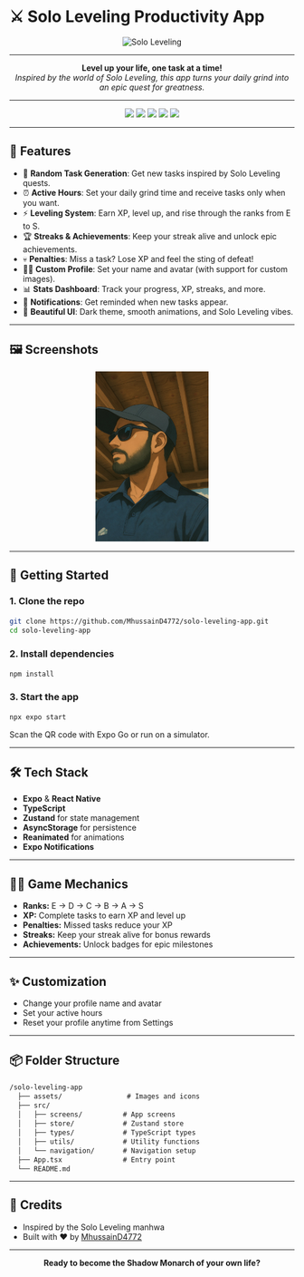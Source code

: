 # ⚔️ Solo Leveling Productivity App

<p align="center">
  <img src="assets/sung.png" alt="Solo Leveling" width="400"/>
</p>

---

<p align="center">
  <b>Level up your life, one task at a time!</b><br/>
  <i>Inspired by the world of Solo Leveling, this app turns your daily grind into an epic quest for greatness.</i>
</p>

---

<p align="center">
  <img src="https://img.shields.io/badge/Expo-53.0.9-blue?logo=expo"/>
  <img src="https://img.shields.io/badge/React%20Native-0.79.2-blueviolet?logo=react"/>
  <img src="https://img.shields.io/badge/Zustand-State%20Management-4B3263?logo=react"/>
  <img src="https://img.shields.io/badge/TypeScript-5.8.3-3178C6?logo=typescript"/>
  <img src="https://img.shields.io/badge/Platform-iOS%20%7C%20Android%20%7C%20Web-2E2D88?logo=apple"/>
</p>

---

## 🌟 Features

- 🎲 **Random Task Generation**: Get new tasks inspired by Solo Leveling quests.
- ⏰ **Active Hours**: Set your daily grind time and receive tasks only when you want.
- ⚡ **Leveling System**: Earn XP, level up, and rise through the ranks from E to S.
- 🏆 **Streaks & Achievements**: Keep your streak alive and unlock epic achievements.
- 💀 **Penalties**: Miss a task? Lose XP and feel the sting of defeat!
- 🧑‍💻 **Custom Profile**: Set your name and avatar (with support for custom images).
- 📊 **Stats Dashboard**: Track your progress, XP, streaks, and more.
- 🔔 **Notifications**: Get reminded when new tasks appear.
- 🎨 **Beautiful UI**: Dark theme, smooth animations, and Solo Leveling vibes.

---

## 🖼️ Screenshots

<p align="center">
  <img src="assets/shadow-monarch.png" alt="Profile Screenshot" width="200"/>
</p>

---

## 🚀 Getting Started

### 1. Clone the repo
```bash
git clone https://github.com/MhussainD4772/solo-leveling-app.git
cd solo-leveling-app
```

### 2. Install dependencies
```bash
npm install
```

### 3. Start the app
```bash
npx expo start
```
Scan the QR code with Expo Go or run on a simulator.

---

## 🛠️ Tech Stack
- **Expo** & **React Native**
- **TypeScript**
- **Zustand** for state management
- **AsyncStorage** for persistence
- **Reanimated** for animations
- **Expo Notifications**

---

## 🧙‍♂️ Game Mechanics
- **Ranks:** E → D → C → B → A → S
- **XP:** Complete tasks to earn XP and level up
- **Penalties:** Missed tasks reduce your XP
- **Streaks:** Keep your streak alive for bonus rewards
- **Achievements:** Unlock badges for epic milestones

---

## ✨ Customization
- Change your profile name and avatar
- Set your active hours
- Reset your profile anytime from Settings

---

## 📦 Folder Structure
```
/solo-leveling-app
  ├── assets/                # Images and icons
  ├── src/
  │   ├── screens/          # App screens
  │   ├── store/            # Zustand store
  │   ├── types/            # TypeScript types
  │   ├── utils/            # Utility functions
  │   └── navigation/       # Navigation setup
  ├── App.tsx               # Entry point
  └── README.md
```

---

## 🙏 Credits
- Inspired by the Solo Leveling manhwa
- Built with ❤️ by [MhussainD4772](https://github.com/MhussainD4772)

---

<p align="center">
  <b>Ready to become the Shadow Monarch of your own life?</b>
</p> 